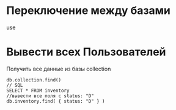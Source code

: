 # Переключение между базами 

use <database>

# Вывести всех Пользователей
Получить все данные из базы collection
```
db.collection.find()
// SQL
SELECT * FROM inventory
//вывести все поля с status: "D"
db.inventory.find( { status: "D" } )

```